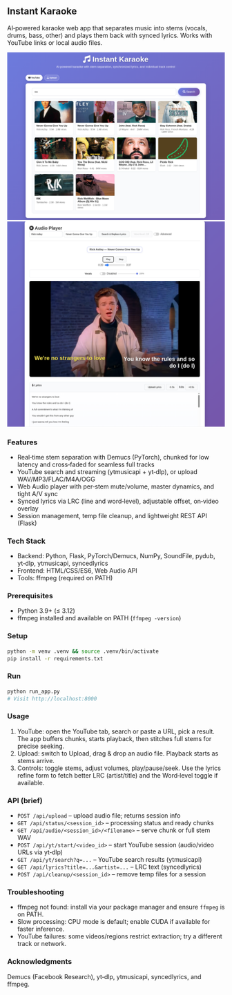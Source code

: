 ## Instant Karaoke

AI‑powered karaoke web app that separates music into stems (vocals, drums, bass, other) and plays them back with synced lyrics. Works with YouTube links or local audio files.

![Search UI](github/search.png)
![Player UI](github/player.png)
### Features
- Real‑time stem separation with Demucs (PyTorch), chunked for low latency and cross‑faded for seamless full tracks
- YouTube search and streaming (ytmusicapi + yt‑dlp), or upload WAV/MP3/FLAC/M4A/OGG
- Web Audio player with per‑stem mute/volume, master dynamics, and tight A/V sync
- Synced lyrics via LRC (line and word‑level), adjustable offset, on‑video overlay
- Session management, temp file cleanup, and lightweight REST API (Flask)

### Tech Stack
- Backend: Python, Flask, PyTorch/Demucs, NumPy, SoundFile, pydub, yt‑dlp, ytmusicapi, syncedlyrics
- Frontend: HTML/CSS/ES6, Web Audio API
- Tools: ffmpeg (required on PATH)

### Prerequisites
- Python 3.9+ (≤ 3.12)
- ffmpeg installed and available on PATH (`ffmpeg -version`)

### Setup
```bash
python -m venv .venv && source .venv/bin/activate
pip install -r requirements.txt
```

### Run
```bash
python run_app.py
# Visit http://localhost:8000
```

### Usage
1) YouTube: open the YouTube tab, search or paste a URL, pick a result. The app buffers chunks, starts playback, then stitches full stems for precise seeking.
2) Upload: switch to Upload, drag & drop an audio file. Playback starts as stems arrive.
3) Controls: toggle stems, adjust volumes, play/pause/seek. Use the lyrics refine form to fetch better LRC (artist/title) and the Word‑level toggle if available.

### API (brief)
- `POST /api/upload` – upload audio file; returns session info
- `GET /api/status/<session_id>` – processing status and ready chunks
- `GET /api/audio/<session_id>/<filename>` – serve chunk or full stem WAV
- `POST /api/yt/start/<video_id>` – start YouTube session (audio/video URLs via yt‑dlp)
- `GET /api/yt/search?q=...` – YouTube search results (ytmusicapi)
- `GET /api/lyrics?title=...&artist=...` – LRC text (syncedlyrics)
- `POST /api/cleanup/<session_id>` – remove temp files for a session

### Troubleshooting
- ffmpeg not found: install via your package manager and ensure `ffmpeg` is on PATH.
- Slow processing: CPU mode is default; enable CUDA if available for faster inference.
- YouTube failures: some videos/regions restrict extraction; try a different track or network.

### Acknowledgments
Demucs (Facebook Research), yt‑dlp, ytmusicapi, syncedlyrics, and ffmpeg.


